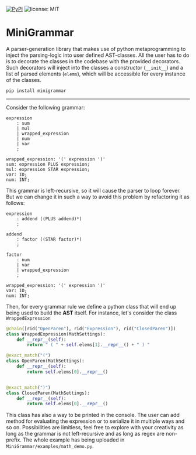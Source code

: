 
[![PyPI](https://img.shields.io/badge/-PyPI-blue.svg?logo=pypi&labelColor=555555)](https://pypi.org/project/minigrammar "PyPI")
![license: MIT](https://img.shields.io/badge/license-MIT-blue)
# MiniGrammar

A parser-generation library that makes use of python metaprogramming to inject the parsing-logic 
into user defined AST-classes. All the user has to do is to decorate the classes in the codebase
with the provided decorators. Such decorators will inject into the classes a constructor (`__init__`) and
a list of parsed elements (`elems`), which will be accessible for every instance of the classes.

```bash
pip install minigrammar
```

---

Consider the following grammar:
```g4
expression
    : sum
    | mul
    | wrapped_expression
    | num
    | var
    ;

wrapped_expression: '(' expression ')'
sum: expression PLUS expression;
mul: expression STAR expression;
var: ID;
num: INT;
```

This grammar is left-recursive, so it will cause the parser to loop forever. But we can 
change it in such a way to avoid this problem by refactoring it as follows:

```g4
expression
    : addend ((PLUS addend)*) 
    ;

addend
    : factor ((STAR factor)*) 
    ;

factor
    : num
    | var
    | wrapped_expression
    ;

wrapped_expression: '(' expression ')'
var: ID;
num: INT;
```

Then, for every grammar rule we define a python class that will end up being used to build the **AST** itself. For instance,
let's consider the class `WrappedExpression`

```python
@chain([rid("OpenParen"), rid("Expression"), rid("ClosedParen")])
class WrappedExpression(MathSettings):
    def __repr__(self):
        return " ( " + self.elems[1].__repr__() + " ) "

@exact_match("(")
class OpenParen(MathSettings):
    def __repr__(self):
        return self.elems[0].__repr__()


@exact_match(")")
class ClosedParen(MathSettings):
    def __repr__(self):
        return self.elems[0].__repr__()
```

This class has also a way to be printed in the console. The user can add method for evaluating the expression or to serialize it in multiple ways
and so on. Possibilities are limitless, feel free to explore with your creativity as long as the grammar is not left-recursive and as long as 
regex are non-prefix. The whole example has being uploaded in `MiniGrammar/examples/math_demo.py`.